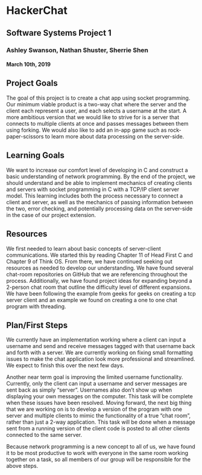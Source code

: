 # HackerChat
## Software Systems Project 1
### Ashley Swanson, Nathan Shuster, Sherrie Shen
#### March 10th, 2019

## Project Goals
The goal of this project is to create a chat app using socket programming. Our minimum viable product is a two-way chat where the server and the client each represent a user, and each selects a username at the start. A more ambitious version that we would like to strive for is a server that connects to multiple clients at once and passes messages between them using forking. We would also like to add an in-app game such as rock-paper-scissors to learn more about data processing on the server-side.

## Learning Goals
We want to increase our comfort level of developing in C and construct a basic understanding of network programming. By the end of the project, we should understand and be able to implement mechanics of creating clients and servers with socket programming in C with a TCP/IP client server model. This learning includes both the process necessary to connect a client and server, as well as the mechanics of passing information between the two, error checking, and potentially processing data on the server-side in the case of our project extension.

## Resources
We first needed to learn about basic concepts of server-client communications. We started this by reading Chapter 11 of Head First C and Chapter 9 of Think OS. From there, we have continued seeking out resources as needed to develop our understanding. We have found several chat-room repositories on GitHub that we are referencing throughout the process. Additionally, we have found project ideas for expanding beyond a 2-person chat room that outline the difficulty level of different expansions. We have been following the example from geeks for geeks on creating a tcp server client and an example we found on creating a one to one chat program with threading. 

## Plan/First Steps
We currently have an implementation working where a client can input a username and send and receive messages tagged with that username back and forth with a server. We are currently working on fixing small formatting issues to make the chat application look more professional and streamlined. We expect to finish this over the next few days.

Another near term goal is improving the limited username functionality. Currently, only the client can input a username and server messages are sent back as simply “server”. Usernames also don’t show up when displaying your own messages on the computer. This task will be complete when these issues have been resolved.
Moving forward, the next big thing that we are working on is to develop a version of the program with one server and multiple clients to mimic the functionality of a true “chat room”, rather than just a 2-way application. This task will be done when a message sent from a running version of the client code is posted to all other clients connected to the same server.  

Because network programming is a new concept to all of us, we have found it to be most productive to work with everyone in the same room working together on a task, so all members of our group will be responsible for the above steps.
